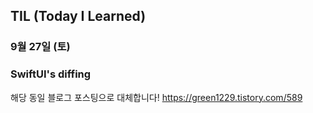 ## TIL (Today I Learned)

### 9월 27일 (토)    
### SwiftUI's diffing
해당 동일 블로그 포스팅으로 대체합니다!
https://green1229.tistory.com/589       
